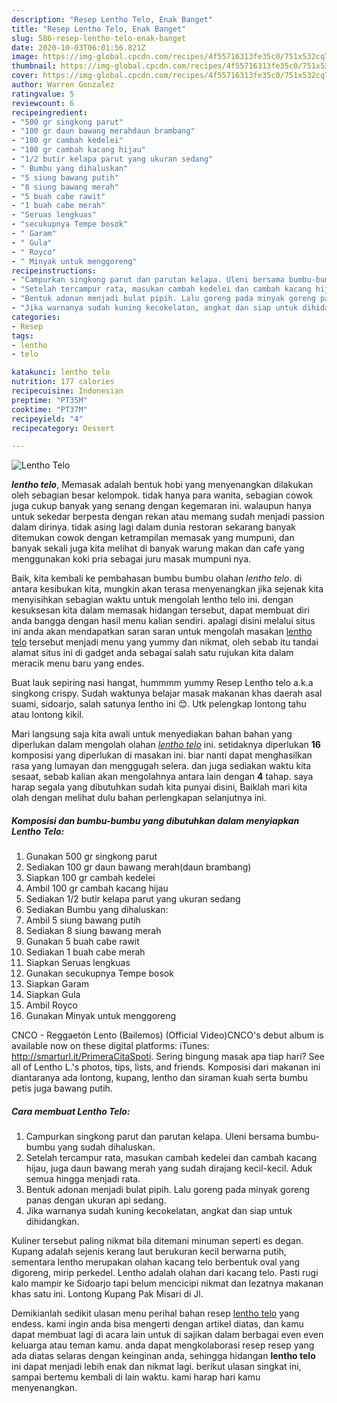 ```yaml
---
description: "Resep Lentho Telo, Enak Banget"
title: "Resep Lentho Telo, Enak Banget"
slug: 586-resep-lentho-telo-enak-banget
date: 2020-10-03T06:01:56.821Z
image: https://img-global.cpcdn.com/recipes/4f55716313fe35c0/751x532cq70/lentho-telo-foto-resep-utama.jpg
thumbnail: https://img-global.cpcdn.com/recipes/4f55716313fe35c0/751x532cq70/lentho-telo-foto-resep-utama.jpg
cover: https://img-global.cpcdn.com/recipes/4f55716313fe35c0/751x532cq70/lentho-telo-foto-resep-utama.jpg
author: Warren Gonzalez
ratingvalue: 5
reviewcount: 6
recipeingredient:
- "500 gr singkong parut"
- "100 gr daun bawang merahdaun brambang"
- "100 gr cambah kedelei"
- "100 gr cambah kacang hijau"
- "1/2 butir kelapa parut yang ukuran sedang"
- " Bumbu yang dihaluskan"
- "5 siung bawang putih"
- "8 siung bawang merah"
- "5 buah cabe rawit"
- "1 buah cabe merah"
- "Seruas lengkuas"
- "secukupnya Tempe bosok"
- " Garam"
- " Gula"
- " Royco"
- " Minyak untuk menggoreng"
recipeinstructions:
- "Campurkan singkong parut dan parutan kelapa. Uleni bersama bumbu-bumbu yang sudah dihaluskan."
- "Setelah tercampur rata, masukan cambah kedelei dan cambah kacang hijau, juga daun bawang merah yang sudah dirajang kecil-kecil. Aduk semua hingga menjadi rata."
- "Bentuk adonan menjadi bulat pipih. Lalu goreng pada minyak goreng panas dengan ukuran api sedang."
- "Jika warnanya sudah kuning kecokelatan, angkat dan siap untuk dihidangkan."
categories:
- Resep
tags:
- lentho
- telo

katakunci: lentho telo 
nutrition: 177 calories
recipecuisine: Indonesian
preptime: "PT35M"
cooktime: "PT37M"
recipeyield: "4"
recipecategory: Dessert

---
```



![Lentho Telo](https://img-global.cpcdn.com/recipes/4f55716313fe35c0/751x532cq70/lentho-telo-foto-resep-utama.jpg)

<b><i>lentho telo</i></b>, Memasak adalah bentuk hobi yang menyenangkan dilakukan oleh sebagian besar kelompok. tidak hanya para wanita, sebagian cowok juga cukup banyak yang senang dengan kegemaran ini. walaupun hanya untuk sekedar berpesta dengan rekan atau memang sudah menjadi passion dalam dirinya. tidak asing lagi dalam dunia restoran sekarang banyak ditemukan cowok dengan ketrampilan memasak yang mumpuni, dan banyak sekali juga kita melihat di banyak warung makan dan cafe yang menggunakan koki pria sebagai juru masak mumpuni nya.

Baik, kita kembali ke pembahasan bumbu bumbu olahan <i>lentho telo</i>. di antara kesibukan kita, mungkin akan terasa menyenangkan jika sejenak kita menyisihkan sebagian waktu untuk mengolah lentho telo ini. dengan kesuksesan kita dalam memasak hidangan tersebut, dapat membuat diri anda bangga dengan hasil menu kalian sendiri. apalagi disini melalui situs ini anda akan mendapatkan saran saran untuk mengolah masakan <u>lentho telo</u> tersebut menjadi menu yang yummy dan nikmat, oleh sebab itu tandai alamat situs ini di gadget anda sebagai salah satu rujukan kita dalam meracik menu baru yang endes.

Buat lauk sepiring nasi hangat, hummmm yummy Resep Lentho telo a.k.a singkong crispy. Sudah waktunya belajar masak makanan khas daerah asal suami, sidoarjo, salah satunya lentho ini 😊. Utk pelengkap lontong tahu atau lontong kikil.


Mari langsung saja kita awali untuk menyediakan bahan bahan yang diperlukan dalam mengolah olahan <u><i>lentho telo</i></u> ini. setidaknya diperlukan <b>16</b> komposisi yang diperlukan di masakan ini. biar nanti dapat menghasilkan rasa yang lumayan dan menggugah selera. dan juga sediakan waktu kita sesaat, sebab kalian akan mengolahnya antara lain dengan <b>4</b> tahap. saya harap segala yang dibutuhkan sudah kita punyai disini, Baiklah mari kita olah dengan melihat dulu bahan perlengkapan selanjutnya ini.

<!--inarticleads1-->

##### Komposisi dan bumbu-bumbu yang dibutuhkan dalam menyiapkan Lentho Telo:

1. Gunakan 500 gr singkong parut
1. Sediakan 100 gr daun bawang merah(daun brambang)
1. Siapkan 100 gr cambah kedelei
1. Ambil 100 gr cambah kacang hijau
1. Sediakan 1/2 butir kelapa parut yang ukuran sedang
1. Sediakan  Bumbu yang dihaluskan:
1. Ambil 5 siung bawang putih
1. Sediakan 8 siung bawang merah
1. Gunakan 5 buah cabe rawit
1. Sediakan 1 buah cabe merah
1. Siapkan Seruas lengkuas
1. Gunakan secukupnya Tempe bosok
1. Siapkan  Garam
1. Siapkan  Gula
1. Ambil  Royco
1. Gunakan  Minyak untuk menggoreng


CNCO - Reggaetón Lento (Bailemos) (Official Video)CNCO&#39;s debut album is available now on these digital platforms: iTunes: http://smarturl.it/PrimeraCitaSpoti. Sering bingung masak apa tiap hari? See all of Lentho L.&#39;s photos, tips, lists, and friends. Komposisi dari makanan ini diantaranya ada lontong, kupang, lentho dan siraman kuah serta bumbu petis juga bawang putih. 

<!--inarticleads2-->

##### Cara membuat Lentho Telo:

1. Campurkan singkong parut dan parutan kelapa. Uleni bersama bumbu-bumbu yang sudah dihaluskan.
1. Setelah tercampur rata, masukan cambah kedelei dan cambah kacang hijau, juga daun bawang merah yang sudah dirajang kecil-kecil. Aduk semua hingga menjadi rata.
1. Bentuk adonan menjadi bulat pipih. Lalu goreng pada minyak goreng panas dengan ukuran api sedang.
1. Jika warnanya sudah kuning kecokelatan, angkat dan siap untuk dihidangkan.


Kuliner tersebut paling nikmat bila ditemani minuman seperti es degan. Kupang adalah sejenis kerang laut berukuran kecil berwarna putih, sementara lentho merupakan olahan kacang telo berbentuk oval yang digoreng, mirip perkedel. Lentho adalah olahan dari kacang telo. Pasti rugi kalo mampir ke Sidoarjo tapi belum mencicipi nikmat dan lezatnya makanan khas satu ini. Lontong Kupang Pak Misari di Jl. 

Demikianlah sedikit ulasan menu perihal bahan resep <u>lentho telo</u> yang endess. kami ingin anda bisa mengerti dengan artikel diatas, dan kamu dapat membuat lagi di acara lain untuk di sajikan dalam berbagai even even keluarga atau teman kamu. anda dapat mengkolaborasi resep resep yang ada diatas selaras dengan keinginan anda, sehingga hidangan <b>lentho telo</b> ini dapat menjadi lebih enak dan nikmat lagi. berikut ulasan singkat ini, sampai bertemu kembali di lain waktu. kami harap hari kamu menyenangkan.
